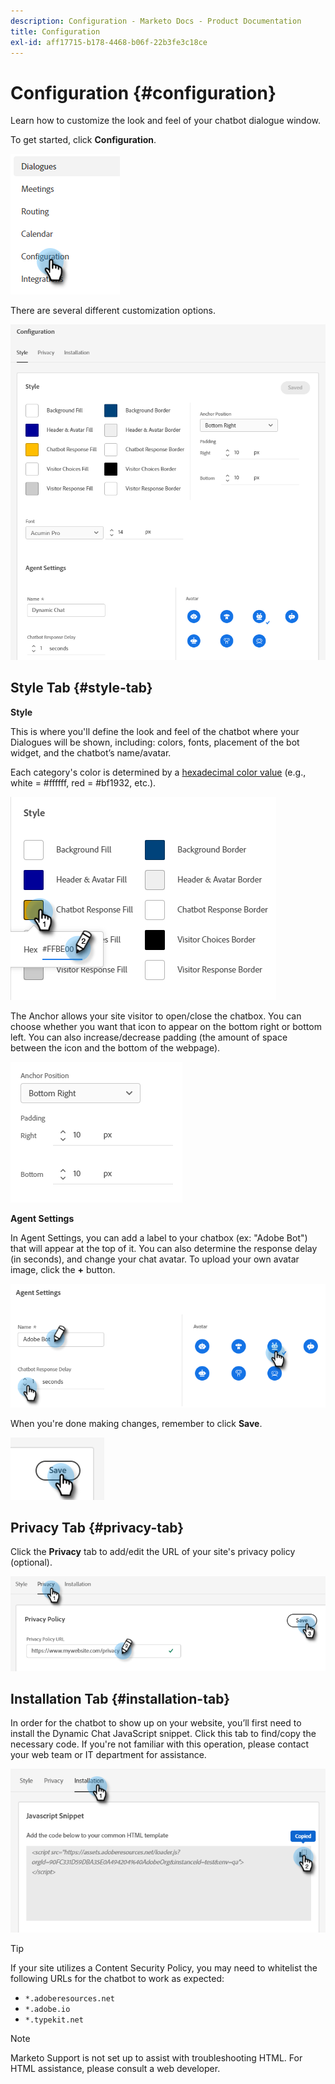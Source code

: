 ```yaml
---
description: Configuration - Marketo Docs - Product Documentation
title: Configuration
exl-id: aff17715-b178-4468-b06f-22b3fe3c18ce
---
```

# Configuration {#configuration}

Learn how to customize the look and feel of your chatbot dialogue window.

To get started, click **Configuration**.

   ![](assets/configuration-1.png)

There are several different customization options.

   ![](assets/configuration-2.png)

## Style Tab {#style-tab}

**Style**

This is where you'll define the look and feel of the chatbot where your Dialogues will be shown, including: colors, fonts, placement of the bot widget, and the chatbot’s name/avatar.

Each category's color is determined by a [hexadecimal color value](https://color.adobe.com/create/color-wheel) (e.g., white = #ffffff, red = #bf1932, etc.).

   ![](assets/configuration-3.png)

The Anchor allows your site visitor to open/close the chatbox. You can choose whether you want that icon to appear on the bottom right or bottom left. You can also increase/decrease padding (the amount of space between the icon and the bottom of the webpage).

   ![](assets/configuration-4.png)

**Agent Settings**

In Agent Settings, you can add a label to your chatbox (ex: "Adobe Bot") that will appear at the top of it. You can also determine the response delay (in seconds), and change your chat avatar. To upload your own avatar image, click the **+** button.

   ![](assets/configuration-5.png)

When you're done making changes, remember to click **Save**.

   ![](assets/configuration-6.png)

## Privacy Tab {#privacy-tab}

Click the **Privacy** tab to add/edit the URL of your site's privacy policy (optional).

   ![](assets/configuration-7.png)

## Installation Tab {#installation-tab}

In order for the chatbot to show up on your website, you’ll first need to install the Dynamic Chat JavaScript snippet. Click this tab to find/copy the necessary code. If you're not familiar with this operation, please contact your web team or IT department for assistance.

   ![](assets/configuration-8.png)

>[!TIP]
>
>If your site utilizes a Content Security Policy, you may need to whitelist the following URLs for the chatbot to work as expected:
>
>* `*.adoberesources.net`
>* `*.adobe.io`
>* `*.typekit.net`

>[!NOTE]
>
>Marketo Support is not set up to assist with troubleshooting HTML. For HTML assistance, please consult a web developer.
